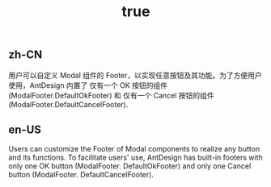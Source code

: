 ﻿---
order: 18
title:
  zh-CN: 自定义Modal的Footer
  en-US: Custom Modal's footer

---

## zh-CN

用户可以自定义 Modal 组件的 Footer，以实现任意按钮及其功能。为了方便用户使用，AntDesign 内置了 仅有一个 OK 按钮的组件(ModalFooter.DefaultOkFooter) 和 仅有一个 Cancel 按钮的组件(ModalFooter.DefaultCancelFooter).

## en-US

Users can customize the Footer of Modal components to realize any button and its functions. To facilitate users' use, AntDesign has built-in footers with only one OK button (ModalFooter. DefaultOkFooter) and only one Cancel button (ModalFooter. DefaultCancelFooter).

